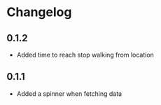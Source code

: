 # Changelog

## 0.1.2
- Added time to reach stop walking from location

## 0.1.1
- Added a spinner when fetching data
